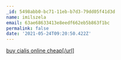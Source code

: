 ```yaml
---
_id: 5498abb0-bc71-11eb-b7d3-79dd05f41d3d
name: imilszela
email: 63ae68633413e8eedf662eb5b863f1bc
permalink: false
date: '2021-05-24T09:20:50.422Z'
---
```

<a href=http://vscialisv.com/>buy cialis online cheap[/url]
